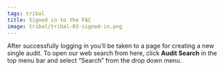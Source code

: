 ```yaml
---
tags: tribal
title: Signed in to the FAC
image: tribal/tribal-03-signed-in.png
---
```


After successfully logging in you’ll be taken to a page for creating a new single audit. To open our web search from here, click **Audit Search** in the top menu bar and select “Search” from the drop down menu.
